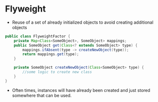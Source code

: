 # Flyweight

- Reuse of a set of already initialized objects to avoid creating additional objects

```java
public class FlyweightFactor {
    private Map<Class<SomeObject>, SomeObject> mappings;
    public SomeObject get(Class<? extends SomeObject> type) {
        mappings.ifAbsent(type -> createNewObject(type));
        return mappings.get(type);
    }

    private SomeObject createNewObject(Class<SomeObject> type) {
        //some logic to create new class
    }
}
```

- Often times, instances will have already been created and just stored somewhere that can be used.
